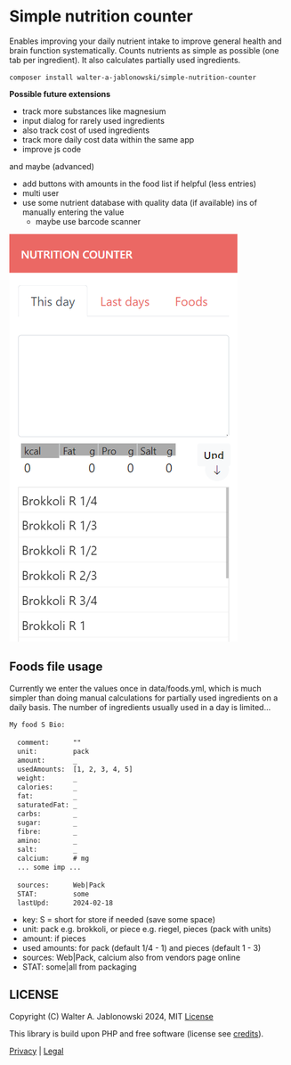 # Simple nutrition counter

Enables improving your daily nutrient intake to improve general health and brain function systematically. Counts nutrients as simple as possible (one tab per ingredient). It also calculates partially used ingredients.

```
composer install walter-a-jablonowski/simple-nutrition-counter
```

**Possible future extensions**

- track more substances like magnesium
- input dialog for rarely used ingredients
- also track cost of used ingredients
- track more daily cost data within the same app
- improve js code

and maybe (advanced)

- add buttons with amounts in the food list if helpful (less entries)
- multi user
- use some nutrient database with quality data (if available) ins of manually entering the value
  - maybe use barcode scanner


![Alt text](misc/img.png)


## Foods file usage

Currently we enter the values once in data/foods.yml, which is much simpler than doing manual calculations for partially used ingredients on a daily basis. The number of ingredients usually used in a day is limited...

```
My food S Bio:

  comment:      ""
  unit:         pack
  amount:       _
  usedAmounts:  [1, 2, 3, 4, 5]
  weight:       _
  calories:     _
  fat:          _
  saturatedFat: _
  carbs:        _
  sugar:        _
  fibre:        _
  amino:        _
  salt:         _
  calcium:      # mg
  ... some imp ...

  sources:      Web|Pack
  STAT:         some
  lastUpd:      2024-02-18
```

- key:           S = short for store if needed (save some space)
- unit:          pack e.g. brokkoli, or piece e.g. riegel, pieces (pack with units)
- amount:        if pieces
- used amounts:  for pack (default 1/4 - 1) and pieces (default 1 - 3)
- sources:       Web|Pack, calcium also from vendors page online
- STAT:          some|all from packaging


## LICENSE

Copyright (C) Walter A. Jablonowski 2024, MIT [License](LICENSE)

This library is build upon PHP and free software (license see [credits](credits.md)).

[Privacy](https://walter-a-jablonowski.github.io/privacy.html) | [Legal](https://walter-a-jablonowski.github.io/imprint.html)
